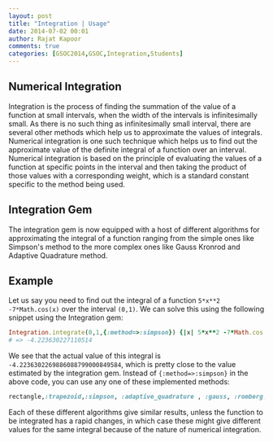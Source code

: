 ```yaml
---
layout: post
title: "Integration | Usage"
date: 2014-07-02 00:01
author: Rajat Kapoor
comments: true
categories: [GSOC2014,GSOC,Integration,Students]
---
```

Numerical Integration
---------------------
Integration is the process of finding the summation of the value of a function at small intervals, when the width of the intervals is infinitesimally small. 
As there is no such thing as infinitesimally small interval, there are several other methods which help us to approximate the values of integrals. 
Numerical integration is one such technique which helps us to find out the approximate value of the definite integral of a function over an interval.
Numerical integration is based on the principle of evaluating the values of a function at specific points in the interval and then taking the product of those values with a corresponding weight, which is a standard constant specific to the method being used.

Integration Gem
---------------
The integration gem is now equipped with a host of different algorithms for approximating the integral of a function ranging from the simple ones like Simpson's method to the more complex ones like Gauss Kronrod and Adaptive Quadrature method. 

Example
-------
Let us say you need to find out the integral of a function `5*x**2 -7*Math.cos(x)` over the interval `(0,1)`.
We can solve this using the following snippet using the Integration gem:
```ruby
Integration.integrate(0,1,{:method=>:simpson}) {|x| 5*x**2 -7*Math.cos(x)}
# => -4.223630227110514
```
We see that the actual value of this integral is `-4.2236302269886088799000849584`, which is pretty close to the value estimated by the integration gem.
Instead of `{:method=>:simpson}` in the above code, you can use any one of these implemented methods: 
```ruby
rectangle,:trapezoid,:simpson, :adaptive_quadrature , :gauss, :romberg, :monte_carlo, :gauss_kronrod, :simpson3by8, :boole, :open_trapezoid, :milne
```
Each of these different algorithms give similar results, unless the function to be integrated has a rapid changes, in which case these might give different values for the same integral because of the nature of numerical integration. 